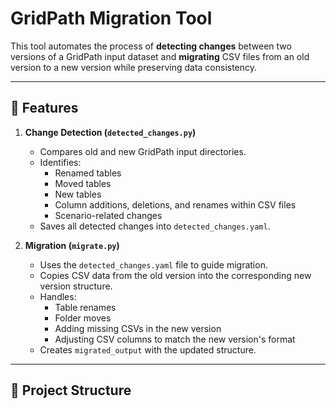 # GridPath Migration Tool

This tool automates the process of **detecting changes** between two versions of a GridPath input dataset and **migrating** CSV files from an old version to a new version while preserving data consistency.

---

## 📌 Features

1. **Change Detection (`detected_changes.py`)**
   - Compares old and new GridPath input directories.
   - Identifies:
     - Renamed tables
     - Moved tables
     - New tables
     - Column additions, deletions, and renames within CSV files
     - Scenario-related changes
   - Saves all detected changes into `detected_changes.yaml`.

2. **Migration (`migrate.py`)**
   - Uses the `detected_changes.yaml` file to guide migration.
   - Copies CSV data from the old version into the corresponding new version structure.
   - Handles:
     - Table renames
     - Folder moves
     - Adding missing CSVs in the new version
     - Adjusting CSV columns to match the new version's format
   - Creates `migrated_output` with the updated structure.

---

## 📂 Project Structure

